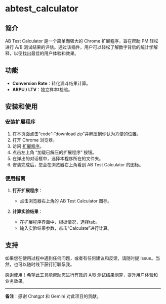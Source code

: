 # abtest_calculator

## 简介

AB Test Calculator 是一个简单而强大的 Chrome 扩展程序，旨在帮助 PM 轻松进行 A/B 测试结果的评估。通过该插件，用户可以轻松了解数字背后的统计学解释，以便找出最佳的用户体验和效果。

## 功能

- **Conversion Rate**：转化漏斗结果计算。
- **ARPU / LTV**：独立样本t检验。

## 安装和使用

### 安装扩展程序

1. 在本页面点击“code”-“download zip”并解压到你认为方便的位置。
2. 打开 Chrome 浏览器。
3. 访问 [扩展程序](chrome://extensions/)。
4. 点击左上角 “加载已解压的扩展程序” 按钮。
5. 在弹出的对话框中，选择本程序所在的文件夹。
6. 安装完成后，您会在浏览器右上角看到 AB Test Calculator 的图标。

### 使用指南

1. **打开扩展程序**：
    - 点击浏览器右上角的 AB Test Calculator 图标。

2. **计算实验结果**：
    - 在扩展程序界面中，根据情况，选择tab。
    - 输入实验结果参数，点击“Calculate”进行计算。

## 支持

如果您在使用过程中遇到任何问题，或者有任何建议和反馈，请随时提 Issue。当然，也可以随时线下获钉钉联系我。

感谢使用！希望此工具能帮助您进行有效的 A/B 测试结果测算，提升用户体验和业务效果。

---

**备注**：感谢 Chatgpt 和 Gemini 对此项目的贡献。